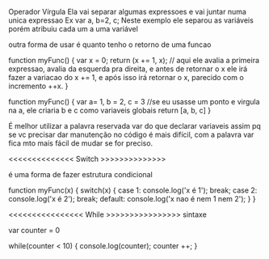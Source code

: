 Operador Vírgula
Ela vai separar algumas expressoes e vai juntar numa unica expressao
Ex
var a, b=2, c;
Neste exemplo ele separou as variáveis porém atribuiu cada um a uma variável

outra forma de usar é quanto tenho o retorno de uma funcao

function myFunc() {
  var x = 0;
  return (x += 1, x); // aqui ele avalia a primeira expressao, avalia da esquerda pra direita, e antes de retornar o x ele irá fazer a variacao do x += 1, e após isso irá retornar o x, parecido com o incremento ++x.
}

function myFunc() {
  var a= 1, b = 2, c = 3 //se eu usasse um ponto e virgula na a, ele criaria b e c como variaveis globais
  return [a, b, c]
}

É melhor utilizar a palavra reservada var do que declarar variaveis assim pq se vc precisar dar manutenção no código é mais difícil, com a palavra var fica mto mais fácil de mudar se for preciso.

<<<<<<<<<<<<<< Switch >>>>>>>>>>>>>>

é uma forma de fazer estrutura condicional

function myFunc(x) {
  switch(x) {
    case 1:
    console.log('x é 1');
    break;
    case 2:
    console.log('x é 2');
    break;
    default:
    console.log('x nao é nem 1 nem 2');
  }
}

<<<<<<<<<<<<<<<< While >>>>>>>>>>>>>>>>
sintaxe

var counter = 0

while(counter < 10) {
  console.log(counter);
  counter ++;
}